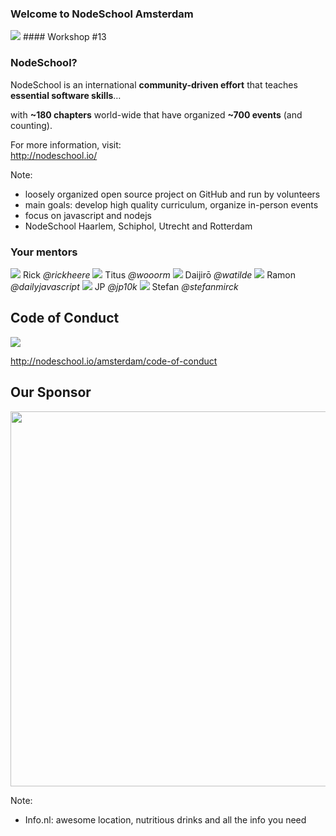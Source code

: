 ### Welcome to NodeSchool Amsterdam
<img src="images/nodeschool-logo.png" style="border: 0; box-shadow: none; ">
#### Workshop #13


### NodeSchool?

<p class="fragment">NodeSchool is an international <strong>community-driven effort</strong> that teaches <strong>essential software skills</strong>&hellip;</p>
<p class="fragment">with <strong>~180 chapters</strong> world-wide that have organized <strong>~700 events</strong> (and counting).</p>
<p class="fragment">For more information, visit:<br><a href="http://nodeschool.io/">http://nodeschool.io/</a></p>

Note:
- loosely organized open source project on GitHub and run by volunteers
- main goals: develop high quality curriculum, organize in-person events
- focus on javascript and nodejs
- NodeSchool Haarlem, Schiphol, Utrecht and Rotterdam


### Your mentors

<div class="hosts">
	<!-- <a class="host">
		<img src="https://avatars2.githubusercontent.com/u/9959680">
		<span>Stephanie</span>
		<i class="twitter">@stephaniecodes</i>
	</a> -->
	<a class="host">
		<img src="https://avatars1.githubusercontent.com/u/803178?v=3&s=400">
		<span>Rick</span>
		<i class="twitter">@rickheere</i>
	</a>
	<!-- <a class="host">
		<img src="https://avatars2.githubusercontent.com/u/1559703?v=3&s=460">
		<span>Aurelia</span>
		<i class="twitter">@auremoser</i>
	</a>
	<a class="host">
		<img src="https://avatars3.githubusercontent.com/u/3622055?v=3&s=460">
		<span>Joey</span>
		<i class="twitter">@leejoeyk</i>
	</a> -->
	<!-- <a class="host">
		<img src="https://avatars2.githubusercontent.com/u/2011351?v=3&s=460">
		<span>Alex</span>
		<i class="twitter">@alextes</i>
	</a> -->
	<!-- <a class="host">
		<img src="https://avatars1.githubusercontent.com/u/13063149?v=3&s=460">
		<span>Lily</span>
		<i class="twitter">@LilyStamenova</i>
	</a> -->
	<a class="host">
		<img src="https://avatars3.githubusercontent.com/u/944406?v=3&s=460">
		<span>Titus</span>
		<i class="twitter">@wooorm</i>
	</a>
	<!-- <a class="host">
		<img src="https://pbs.twimg.com/profile_images/701967658850394112/p9_RuFVp.jpg">
		<span>Eleonora</span>
		<i class="twitter">@EleonoraSmid</i>
	</a> -->
	<!-- <a class="host">
		<img src="images/jon.png">
		<span>Jon</span>
		<i class="twitter">@jonkoops</i>
	</a> -->
	<!-- <a class="host">
		<img src="images/daniel-leu.jpeg">
		<span>Daniel</span>
		<i class="twitter">@leudanielm</i>
	</a> -->
	<a class="host">
		<img src="https://avatars2.githubusercontent.com/u/1716463?v=3&s=460">
		<span>Daijirō</span>
		<i class="twitter">@watilde</i>
	</a>
	<a class="host">
		<img src="images/unicorn-zombie-slayer.jpg">
		<span>Ramon</span>
		<i class="twitter">@dailyjavascript</i>
	</a>
	<!-- <a class="host">
		<img src="https://avatars2.githubusercontent.com/u/1877200?v=3&s=400">
		<span>Sannie</span>
		<i class="twitter">@sanniekwakman</i>
	</a> -->
	<a class="host">
		<img src="https://avatars0.githubusercontent.com/u/1814479?v=3&s=400">
		<span>JP</span>
		<i class="twitter">@jp10k</i>
	</a>
	<a class="host">
		<img src="https://avatars2.githubusercontent.com/u/3287987?v=3&s=400">
		<span>Stefan</span>
		<i class="twitter">@stefanmirck</i>
	</a>
</div>


## Code of Conduct

<img src="images/excellent.jpg"><!-- .element: class="fragment"  -->

http://nodeschool.io/amsterdam/code-of-conduct <!-- .element: class="fragment"  -->


## Our Sponsor


<img src="images/info.nl.png" width="600" class="logo">

Note:
- Info.nl: awesome location, nutritious drinks and all the info you need
